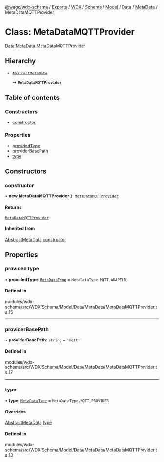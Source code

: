 [@wago/wdx-schema](../README.md) / [Exports](../modules.md) / [WDX](../modules/WDX.md) / [Schema](../modules/WDX.Schema.md) / [Model](../modules/WDX.Schema.Model.md) / [Data](../modules/WDX.Schema.Model.Data.md) / [MetaData](../modules/WDX.Schema.Model.Data.MetaData.md) / MetaDataMQTTProvider

# Class: MetaDataMQTTProvider

[Data](../modules/WDX.Schema.Model.Data.md).[MetaData](../modules/WDX.Schema.Model.Data.MetaData.md).MetaDataMQTTProvider

## Hierarchy

- [`AbstractMetaData`](WDX.Schema.Model.Data.MetaData.AbstractMetaData.md)

  ↳ **`MetaDataMQTTProvider`**

## Table of contents

### Constructors

- [constructor](WDX.Schema.Model.Data.MetaData.MetaDataMQTTProvider.md#constructor)

### Properties

- [providedType](WDX.Schema.Model.Data.MetaData.MetaDataMQTTProvider.md#providedtype)
- [providerBasePath](WDX.Schema.Model.Data.MetaData.MetaDataMQTTProvider.md#providerbasepath)
- [type](WDX.Schema.Model.Data.MetaData.MetaDataMQTTProvider.md#type)

## Constructors

### constructor

• **new MetaDataMQTTProvider**(): [`MetaDataMQTTProvider`](WDX.Schema.Model.Data.MetaData.MetaDataMQTTProvider.md)

#### Returns

[`MetaDataMQTTProvider`](WDX.Schema.Model.Data.MetaData.MetaDataMQTTProvider.md)

#### Inherited from

[AbstractMetaData](WDX.Schema.Model.Data.MetaData.AbstractMetaData.md).[constructor](WDX.Schema.Model.Data.MetaData.AbstractMetaData.md#constructor)

## Properties

### providedType

• **providedType**: [`MetaDataType`](../enums/WDX.Schema.Model.Data.MetaData.MetaDataType.md) = `MetaDataType.MQTT_ADAPTER`

#### Defined in

modules/wdx-schema/src/WDX/Schema/Model/Data/MetaData/MetaDataMQTTProvider.ts:15

___

### providerBasePath

• **providerBasePath**: `string` = `'mqtt'`

#### Defined in

modules/wdx-schema/src/WDX/Schema/Model/Data/MetaData/MetaDataMQTTProvider.ts:17

___

### type

• **type**: [`MetaDataType`](../enums/WDX.Schema.Model.Data.MetaData.MetaDataType.md) = `MetaDataType.MQTT_PROVIDER`

#### Overrides

[AbstractMetaData](WDX.Schema.Model.Data.MetaData.AbstractMetaData.md).[type](WDX.Schema.Model.Data.MetaData.AbstractMetaData.md#type)

#### Defined in

modules/wdx-schema/src/WDX/Schema/Model/Data/MetaData/MetaDataMQTTProvider.ts:13

